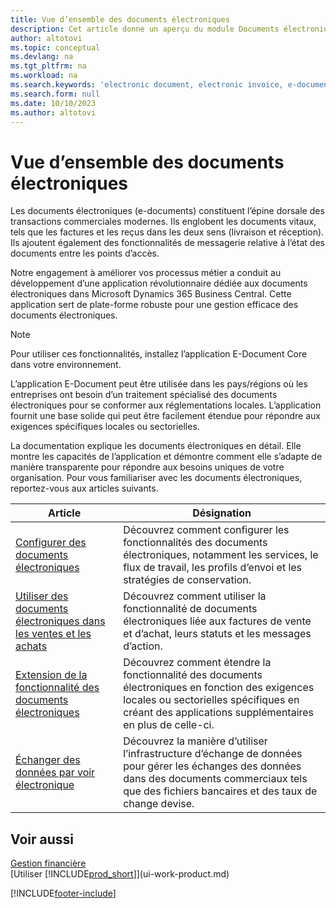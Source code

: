 ```yaml
---
title: Vue d’ensemble des documents électroniques
description: Cet article donne un aperçu du module Documents électroniques.
author: altotovi
ms.topic: conceptual
ms.devlang: na
ms.tgt_pltfrm: na
ms.workload: na
ms.search.keywords: 'electronic document, electronic invoice, e-document, e-invoice'
ms.search.form: null
ms.date: 10/10/2023
ms.author: altotovi
---
```


# <a name="e-documents-overview"></a>Vue d’ensemble des documents électroniques

Les documents électroniques (e-documents) constituent l’épine dorsale des transactions commerciales modernes. Ils englobent les documents vitaux, tels que les factures et les reçus dans les deux sens (livraison et réception). Ils ajoutent également des fonctionnalités de messagerie relative à l’état des documents entre les points d’accès.

Notre engagement à améliorer vos processus métier a conduit au développement d’une application révolutionnaire dédiée aux documents électroniques dans Microsoft Dynamics 365 Business Central. Cette application sert de plate-forme robuste pour une gestion efficace des documents électroniques.

> [!NOTE]
> Pour utiliser ces fonctionnalités, installez l’application E-Document Core dans votre environnement.

L’application E-Document peut être utilisée dans les pays/régions où les entreprises ont besoin d’un traitement spécialisé des documents électroniques pour se conformer aux réglementations locales. L’application fournit une base solide qui peut être facilement étendue pour répondre aux exigences spécifiques locales ou sectorielles.

La documentation explique les documents électroniques en détail. Elle montre les capacités de l’application et démontre comment elle s’adapte de manière transparente pour répondre aux besoins uniques de votre organisation. Pour vous familiariser avec les documents électroniques, reportez-vous aux articles suivants.

| Article | Désignation | 
|---------|-------------|
| [Configurer des documents électroniques](finance-how-setup-edocuments.md) | Découvrez comment configurer les fonctionnalités des documents électroniques, notamment les services, le flux de travail, les profils d’envoi et les stratégies de conservation. |
| [Utiliser des documents électroniques dans les ventes et les achats](finance-how-use-edocuments.md) | Découvrez comment utiliser la fonctionnalité de documents électroniques liée aux factures de vente et d’achat, leurs statuts et les messages d’action.| 
| [Extension de la fonctionnalité des documents électroniques](/dynamics365/business-central/dev-itpro/developer/devenv-extend-edocuments) | Découvrez comment étendre la fonctionnalité des documents électroniques en fonction des exigences locales ou sectorielles spécifiques en créant des applications supplémentaires en plus de celle-ci. |
| [Échanger des données par voir électronique](across-data-exchange.md) | Découvrez la manière d’utiliser l’infrastructure d’échange de données pour gérer les échanges des données dans des documents commerciaux tels que des fichiers bancaires et des taux de change devise. | 

## <a name="see-also"></a>Voir aussi

[Gestion financière](finance.md)  
[Utiliser [!INCLUDE[prod_short](includes/prod_short.md)]](ui-work-product.md)

[!INCLUDE[footer-include](includes/footer-banner.md)]

